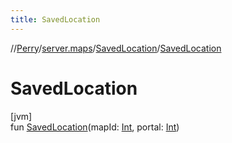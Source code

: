```yaml
---
title: SavedLocation
---
```

//[Perry](../../../index.html)/[server.maps](../index.html)/[SavedLocation](index.html)/[SavedLocation](-saved-location.html)



# SavedLocation



[jvm]\
fun [SavedLocation](-saved-location.html)(mapId: [Int](https://kotlinlang.org/api/latest/jvm/stdlib/kotlin/-int/index.html), portal: [Int](https://kotlinlang.org/api/latest/jvm/stdlib/kotlin/-int/index.html))





